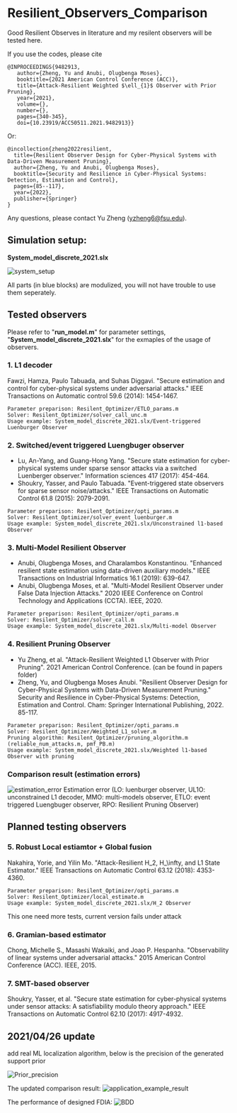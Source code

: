 # Resilient_Observers_Comparison

Good Resilient Observes in literature and my resilent observers will be tested here.


If you use the codes, please cite

```
@INPROCEEDINGS{9482913,  
   author={Zheng, Yu and Anubi, Olugbenga Moses},  
   booktitle={2021 American Control Conference (ACC)},   
   title={Attack-Resilient Weighted $\ell_{1}$ Observer with Prior Pruning},  
   year={2021},  
   volume={},  
   number={},  
   pages={340-345},  
   doi={10.23919/ACC50511.2021.9482913}}
```
Or:
```
@incollection{zheng2022resilient,
  title={Resilient Observer Design for Cyber-Physical Systems with Data-Driven Measurement Pruning},
  author={Zheng, Yu and Anubi, Olugbenga Moses},
  booktitle={Security and Resilience in Cyber-Physical Systems: Detection, Estimation and Control},
  pages={85--117},
  year={2022},
  publisher={Springer}
}
```


Any questions, please contact Yu Zheng (yzheng6@fsu.edu). 

## Simulation setup: <br>
**System_model_discrete_2021.slx**

![system_setup](https://user-images.githubusercontent.com/36635562/233800371-f0a687fe-160e-417a-9513-d35005461158.png)

All parts (in blue blocks) are modulized, you will not have trouble to use them seperately.

## Tested observers
Please refer to "**run_model.m**" for parameter settings, "**System_model_discrete_2021.slx**" for the exmaples of the usage of observers. 

### 1. L1 decoder
Fawzi, Hamza, Paulo Tabuada, and Suhas Diggavi. "Secure estimation and control for cyber-physical systems under adversarial attacks." IEEE Transactions on Automatic control 59.6 (2014): 1454-1467.
```
Parameter preparison: Resilent_Optimizer/ETLO_params.m
Solver: Resilent_Optimizer/solver_call_unc.m
Usage example: System_model_discrete_2021.slx/Event-triggered Luenburger Observer
```

### 2. Switched/event triggered Luengbuger observer
- Lu, An-Yang, and Guang-Hong Yang. "Secure state estimation for cyber-physical systems under sparse sensor attacks via a switched Luenberger observer." Information sciences 417 (2017): 454-464. <br>
- Shoukry, Yasser, and Paulo Tabuada. "Event-triggered state observers for sparse sensor noise/attacks." IEEE Transactions on Automatic Control 61.8 (2015): 2079-2091.
```
Parameter preparison: Resilent_Optimizer/opti_params.m
Solver: Resilent_Optimizer/solver_event_luenburger.m
Usage example: System_model_discrete_2021.slx/Unconstrained l1-based Observer
```

### 3. Multi-Model Resilient Observer
- Anubi, Olugbenga Moses, and Charalambos Konstantinou. "Enhanced resilient state estimation using data-driven auxiliary models." IEEE Transactions on Industrial Informatics 16.1 (2019): 639-647.
- Anubi, Olugbenga Moses, et al. "Multi-Model Resilient Observer under False Data Injection Attacks." 2020 IEEE Conference on Control Technology and Applications (CCTA). IEEE, 2020.
```
Parameter preparison: Resilent_Optimizer/opti_params.m
Solver: Resilent_Optimizer/solver_call.m
Usage example: System_model_discrete_2021.slx/Multi-model Observer
```


### 4. Resilient Pruning Observer
- Yu Zheng, et al. "Attack-Resilient Weighted L1 Observer with Prior Pruning". 2021 American Control Conference. (can be found in papers folder)
- Zheng, Yu, and Olugbenga Moses Anubi. "Resilient Observer Design for Cyber-Physical Systems with Data-Driven Measurement Pruning." Security and Resilience in Cyber-Physical Systems: Detection, Estimation and Control. Cham: Springer International Publishing, 2022. 85-117.
```
Parameter preparison: Resilent_Optimizer/opti_params.m
Solver: Resilent_Optimizer/Weighted_L1_solver.m
Pruning algorithm: Resilent_Optimizer/pruning_algorithm.m (reliable_num_attacks.m, pmf_PB.m)
Usage example: System_model_discrete_2021.slx/Weighted l1-based Observer with pruning
```

### Comparison result (estimation errors)
![estimation_error](https://user-images.githubusercontent.com/36635562/109057815-39254e80-76b0-11eb-964d-edce72b865de.png) Estimation error (LO: luenburger observer, UL1O: unconstrained L1 decoder, MMO: multi-models observer, ETLO: event triggered Luengbuger observer, RPO: Resilient Pruning Observer)


## Planned testing observers

### 5. Robust Local estiamtor + Global fusion
Nakahira, Yorie, and Yilin Mo. "Attack-Resilient H_2, H_\infty, and L1 State Estimator." IEEE Transactions on Automatic Control 63.12 (2018): 4353-4360.
```
Parameter preparison: Resilent_Optimizer/opti_params.m
Solver: Resilent_Optimizer/local_estimate.m
Usage example: System_model_discrete_2021.slx/H_2 Observer
```
This one need more tests, current version fails under attack

### 6. Gramian-based estimator
Chong, Michelle S., Masashi Wakaiki, and Joao P. Hespanha. "Observability of linear systems under adversarial attacks." 2015 American Control Conference (ACC). IEEE, 2015.

### 7. SMT-based observer 
Shoukry, Yasser, et al. "Secure state estimation for cyber-physical systems under sensor attacks: A satisfiability modulo theory approach." IEEE Transactions on Automatic Control 62.10 (2017): 4917-4932.

## 2021/04/26 update
add real ML localization algorithm, below is the precision of the generated support prior

![Prior_precision](https://user-images.githubusercontent.com/36635562/116096584-6aea6f80-a677-11eb-9a5b-8c29c95f26ca.png)

The updated comparison result:
![application_example_result](https://user-images.githubusercontent.com/36635562/116096724-848bb700-a677-11eb-9bf8-2c4711542b0e.png)

The performance of designed FDIA:
![BDD](https://user-images.githubusercontent.com/36635562/116096879-a4bb7600-a677-11eb-94f4-6d70d3885bf3.png)

